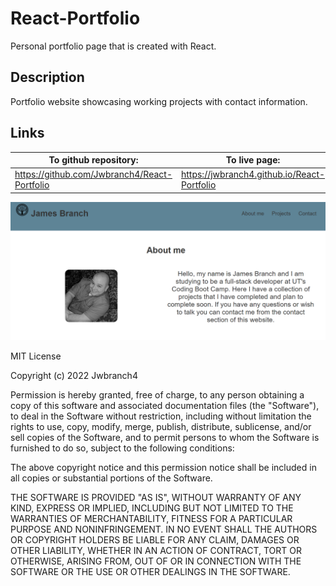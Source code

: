 # React-Portfolio

Personal portfolio page that is created with React.

## Description

Portfolio website showcasing working projects with contact information.

## Links

| To github repository:                        | To live page:                               |
| -------------------------------------------- | ------------------------------------------- |
| https://github.com/Jwbranch4/React-Portfolio | https://jwbranch4.github.io/React-Portfolio |

![screenshot](src/assets/images/screenshotPortfolio.png)

MIT License

Copyright (c) 2022 Jwbranch4

Permission is hereby granted, free of charge, to any person obtaining a copy
of this software and associated documentation files (the "Software"), to deal
in the Software without restriction, including without limitation the rights
to use, copy, modify, merge, publish, distribute, sublicense, and/or sell
copies of the Software, and to permit persons to whom the Software is
furnished to do so, subject to the following conditions:

The above copyright notice and this permission notice shall be included in all
copies or substantial portions of the Software.

THE SOFTWARE IS PROVIDED "AS IS", WITHOUT WARRANTY OF ANY KIND, EXPRESS OR
IMPLIED, INCLUDING BUT NOT LIMITED TO THE WARRANTIES OF MERCHANTABILITY,
FITNESS FOR A PARTICULAR PURPOSE AND NONINFRINGEMENT. IN NO EVENT SHALL THE
AUTHORS OR COPYRIGHT HOLDERS BE LIABLE FOR ANY CLAIM, DAMAGES OR OTHER
LIABILITY, WHETHER IN AN ACTION OF CONTRACT, TORT OR OTHERWISE, ARISING FROM,
OUT OF OR IN CONNECTION WITH THE SOFTWARE OR THE USE OR OTHER DEALINGS IN THE
SOFTWARE.
